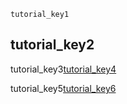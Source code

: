 ```ngMeta
tutorial_key1
```
## tutorial_key2
tutorial_key3[tutorial_key4](XwT8xeQPbyQ)



tutorial_key5[tutorial_key6](mLefVAvKsRk)
